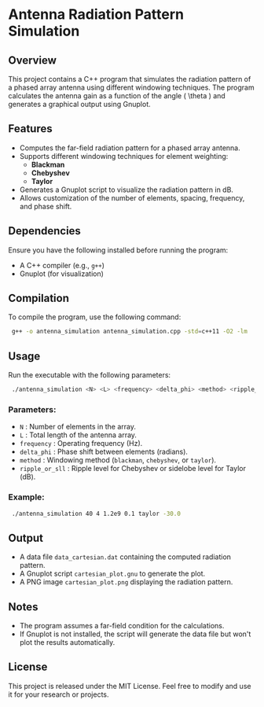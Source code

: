 # Antenna Radiation Pattern Simulation

## Overview
This project contains a C++ program that simulates the radiation pattern of a phased array antenna using different windowing techniques. The program calculates the antenna gain as a function of the angle \( \theta \) and generates a graphical output using Gnuplot.

## Features
- Computes the far-field radiation pattern for a phased array antenna.
- Supports different windowing techniques for element weighting:
  - **Blackman**
  - **Chebyshev**
  - **Taylor**
- Generates a Gnuplot script to visualize the radiation pattern in dB.
- Allows customization of the number of elements, spacing, frequency, and phase shift.

## Dependencies
Ensure you have the following installed before running the program:
- A C++ compiler (e.g., `g++`)
- Gnuplot (for visualization)

## Compilation
To compile the program, use the following command:

```bash
 g++ -o antenna_simulation antenna_simulation.cpp -std=c++11 -O2 -lm
```

## Usage
Run the executable with the following parameters:

```bash
 ./antenna_simulation <N> <L> <frequency> <delta_phi> <method> <ripple_or_sll>
```

### Parameters:
- `N` : Number of elements in the array.
- `L` : Total length of the antenna array.
- `frequency` : Operating frequency (Hz).
- `delta_phi` : Phase shift between elements (radians).
- `method` : Windowing method (`blackman`, `chebyshev`, or `taylor`).
- `ripple_or_sll` : Ripple level for Chebyshev or sidelobe level for Taylor (dB).

### Example:
```bash
 ./antenna_simulation 40 4 1.2e9 0.1 taylor -30.0
```

## Output
- A data file `data_cartesian.dat` containing the computed radiation pattern.
- A Gnuplot script `cartesian_plot.gnu` to generate the plot.
- A PNG image `cartesian_plot.png` displaying the radiation pattern.

## Notes
- The program assumes a far-field condition for the calculations.
- If Gnuplot is not installed, the script will generate the data file but won't plot the results automatically.

## License
This project is released under the MIT License. Feel free to modify and use it for your research or projects.

